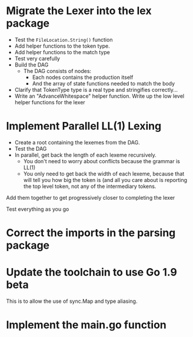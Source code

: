 # Migrate the Lexer into the lex package

- Test the `FileLocation.String()` function
- Add helper functions to the token type.
- Add helper functions to the match type
- Test very carefully
- Build the DAG
    - The DAG consists of nodes:
        - Each nodes contains the production itself
        - And the array of state functions needed to match the body
- Clarify that TokenType type is a real type and stringifies correctly...
- Write an "AdvanceWhitespace" helper function.
Write up the low level helper functions for the lexer

# Implement Parallel LL(1) Lexing

- Create a root containing the lexemes from the DAG.
- Test the DAG
- In parallel, get back the length of each lexeme recursively.
    - You don't need to worry about conflicts because the grammar is LL(1)
    - You only need to get back the width of each lexeme, because that will tell you how big the token is (and all you care about is reporting the top level token, not any of the intermediary tokens.

Add them together to get progressively closer to completing
the lexer

Test everything as you go

# Correct the imports in the parsing package

# Update the toolchain to use Go 1.9 beta 

This is to allow the use of sync.Map and type aliasing.

# Implement the main.go function
